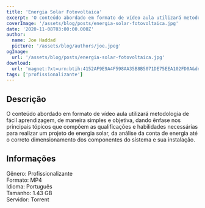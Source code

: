 ```yaml
---
title: 'Energia Solar Fotovoltaica'
excerpt: 'O conteúdo abordado em formato de vídeo aula utilizará metodologia de fácil aprendizagem, de maneira simples e objetiva, dando ênfase nos principais tópicos que compõem as qualificações e habilidades necessárias para realizar um projeto de energia solar, da análise da conta de energia até'
coverImage: '/assets/blog/posts/energia-solar-fotovoltaica.jpg'
date: '2020-11-08T03:00:00.000Z'
author:
  name: Joe Haddad
  picture: '/assets/blog/authors/joe.jpeg'
ogImage:
  url: '/assets/blog/posts/energia-solar-fotovoltaica.jpg'
download:
  url: 'magnet:?xt=urn:btih:4152AF9E9A4F598AA35B8B5071DE75EEA102FD0A&dn=Curso%20Completo%20-%20Energia%20Solar%20Fotovoltaica&tr=udp%3a%2f%2ftracker.openbittorrent.com%3a1337%2fannounce&tr=udp%3a%2f%2ftracker.opentrackr.org%3a1337%2fannounce'
tags: ['profissionalizante']
---
```

<h2>Descrição</h2>
<p></p><p>O conteúdo abordado em formato de vídeo aula utilizará metodologia de fácil aprendizagem, de maneira simples e objetiva, dando ênfase nos principais tópicos que compõem as qualificações e habilidades necessárias para realizar um projeto de energia solar, da análise da conta de energia até o correto dimensionamento dos componentes do sistema e sua instalação.</p><h2>Informações</h2><p>Gênero: Profissionalizante<br/>Formato: MP4<br/>Idioma: Português<br/>Tamanho: 1.43 GB<br/>Servidor: Torrent</p>